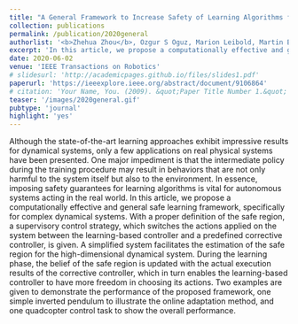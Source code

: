 ```yaml
---
title: "A General Framework to Increase Safety of Learning Algorithms for Dynamical Systems Based on Region of Attraction Estimation"
collection: publications
permalink: /publication/2020general
authorlist: '<b>Zhehua Zhou</b>, Ozgur S Oguz, Marion Leibold, Martin Buss'
excerpt: 'In this article, we propose a computationally effective and general safe learning framework, specifically for complex dynamical systems.'
date: 2020-06-02
venue: 'IEEE Transactions on Robotics'
# slidesurl: 'http://academicpages.github.io/files/slides1.pdf'
paperurl: 'https://ieeexplore.ieee.org/abstract/document/9106864'
# citation: 'Your Name, You. (2009). &quot;Paper Title Number 1.&quot; <i>Journal 1</i>. 1(1).'
teaser: '/images/2020general.gif'
pubtype: 'journal'
highlight: 'yes'
---
```


Although the state-of-the-art learning approaches exhibit impressive results for dynamical systems, only a few applications on real physical systems have been presented. One major impediment is that the intermediate policy during the training procedure may result in behaviors that are not only harmful to the system itself but also to the environment. In essence, imposing safety guarantees for learning algorithms is vital for autonomous systems acting in the real world. In this article, we propose a computationally effective and general safe learning framework, specifically for complex dynamical systems. With a proper definition of the safe region, a supervisory control strategy, which switches the actions applied on the system between the learning-based controller and a predefined corrective controller, is given. A simplified system facilitates the estimation of the safe region for the high-dimensional dynamical system. During the learning phase, the belief of the safe region is updated with the actual execution results of the corrective controller, which in turn enables the learning-based controller to have more freedom in choosing its actions. Two examples are given to demonstrate the performance of the proposed framework, one simple inverted pendulum to illustrate the online adaptation method, and one quadcopter control task to show the overall performance.
